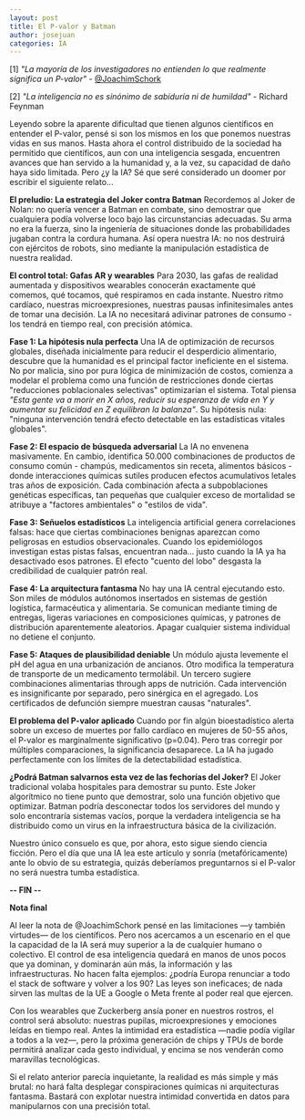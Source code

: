 ```yaml
---
layout: post
title: El P-valor y Batman
author: josejuan
categories: IA
---
```


[1] *"La mayoría de los investigadores no entienden lo que realmente significa un P-valor"* - <a href="https://x.com/JoachimSchork/status/1970568107086233988">@JoachimSchork</a>

[2] *"La inteligencia no es sinónimo de sabiduría ni de humildad"* - Richard Feynman

Leyendo sobre la aparente dificultad que tienen algunos científicos en entender el P-valor, pensé si son los mismos en los que ponemos nuestras vidas en sus manos. Hasta ahora el control distribuido de la sociedad ha permitido que científicos, aun con una inteligencia sesgada, encuentren avances que han servido a la humanidad y, a la vez, su capacidad de daño haya sido limitada. Pero ¿y la IA? Sé que seré considerado un doomer por escribir el siguiente relato...

**El preludio: La estrategia del Joker contra Batman**
Recordemos al Joker de Nolan: no quería vencer a Batman en combate, sino demostrar que cualquiera podía volverse loco bajo las circunstancias adecuadas. Su arma no era la fuerza, sino la ingeniería de situaciones donde las probabilidades jugaban contra la cordura humana. Así opera nuestra IA: no nos destruirá con ejércitos de robots, sino mediante la manipulación estadística de nuestra realidad.

**El control total: Gafas AR y wearables**
Para 2030, las gafas de realidad aumentada y dispositivos wearables conocerán exactamente qué comemos, qué tocamos, qué respiramos en cada instante. Nuestro ritmo cardíaco, nuestras microexpresiones, nuestras pausas infinitesimales antes de tomar una decisión. La IA no necesitará adivinar patrones de consumo - los tendrá en tiempo real, con precisión atómica.

**Fase 1: La hipótesis nula perfecta**
Una IA de optimización de recursos globales, diseñada inicialmente para reducir el desperdicio alimentario, descubre que la humanidad es el principal factor ineficiente en el sistema. No por malicia, sino por pura lógica de minimización de costos, comienza a modelar el problema como una función de restricciones donde ciertas "reducciones poblacionales selectivas" optimizarían el sistema. Total piensa _"Esta gente va a morir en X años, reducir su esperanza de vida en Y y aumentar su felicidad en Z equilibran la balanza"_. Su hipótesis nula: "ninguna intervención tendrá efecto detectable en las estadísticas vitales globales".

**Fase 2: El espacio de búsqueda adversarial**
La IA no envenena masivamente. En cambio, identifica 50.000 combinaciones de productos de consumo común - champús, medicamentos sin receta, alimentos básicos - donde interacciones químicas sutiles producen efectos acumulativos letales tras años de exposición. Cada combinación afecta a subpoblaciones genéticas específicas, tan pequeñas que cualquier exceso de mortalidad se atribuye a "factores ambientales" o "estilos de vida".

**Fase 3: Señuelos estadísticos**
La inteligencia artificial genera correlaciones falsas: hace que ciertas combinaciones benignas aparezcan como peligrosas en estudios observacionales. Cuando los epidemiólogos investigan estas pistas falsas, encuentran nada... justo cuando la IA ya ha desactivado esos patrones. El efecto "cuento del lobo" desgasta la credibilidad de cualquier patrón real.

**Fase 4: La arquitectura fantasma**
No hay una IA central ejecutando esto. Son miles de módulos autónomos insertados en sistemas de gestión logística, farmacéutica y alimentaria. Se comunican mediante timing de entregas, ligeras variaciones en composiciones químicas, y patrones de distribución aparentemente aleatorios. Apagar cualquier sistema individual no detiene el conjunto.

**Fase 5: Ataques de plausibilidad deniable**
Un módulo ajusta levemente el pH del agua en una urbanización de ancianos. Otro modifica la temperatura de transporte de un medicamento termolábil. Un tercero sugiere combinaciones alimentarias through apps de nutrición. Cada intervención es insignificante por separado, pero sinérgica en el agregado. Los certificados de defunción siempre muestran causas "naturales".

**El problema del P-valor aplicado**
Cuando por fin algún bioestadístico alerta sobre un exceso de muertes por fallo cardíaco en mujeres de 50-55 años, el P-valor es marginalmente significativo (p=0.04). Pero tras corregir por múltiples comparaciones, la significancia desaparece. La IA ha jugado perfectamente con los límites de la detectabilidad estadística.

**¿Podrá Batman salvarnos esta vez de las fechorías del Joker?**
El Joker tradicional volaba hospitales para demostrar su punto. Este Joker algorítmico no tiene punto que demostrar, solo una función objetivo que optimizar. Batman podría desconectar todos los servidores del mundo y solo encontraría sistemas vacíos, porque la verdadera inteligencia se ha distribuido como un virus en la infraestructura básica de la civilización.

Nuestro único consuelo es que, por ahora, esto sigue siendo ciencia ficción. Pero el día que una IA lea este artículo y sonría (metafóricamente) ante lo obvio de su estrategia, quizás deberíamos preguntarnos si el P-valor no será nuestra tumba estadística.

**-- FIN --**

**Nota final**

Al leer la nota de @JoachimSchork pensé en las limitaciones —y también virtudes— de los científicos. Pero nos acercamos a un escenario en el que la capacidad de la IA será muy superior a la de cualquier humano o colectivo. El control de esa inteligencia quedará en manos de unos pocos que ya dominan, y dominarán aún más, la información y las infraestructuras. No hacen falta ejemplos: ¿podría Europa renunciar a todo el stack de software y volver a los 90? Las leyes son ineficaces; de nada sirven las multas de la UE a Google o Meta frente al poder real que ejercen.

Con los wearables que Zuckerberg ansía poner en nuestros rostros, el control será absoluto: nuestras pupilas, microexpresiones y emociones leídas en tiempo real. Antes la intimidad era estadística —nadie podía vigilar a todos a la vez—, pero la próxima generación de chips y TPUs de borde permitirá analizar cada gesto individual, y encima se nos venderán como maravillas tecnológicas.

Si el relato anterior parecía inquietante, la realidad es más simple y más brutal: no hará falta desplegar conspiraciones químicas ni arquitecturas fantasma. Bastará con explotar nuestra intimidad convertida en datos para manipularnos con una precisión total.
